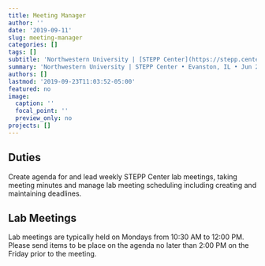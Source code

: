 ```yaml
---
title: Meeting Manager
author: ''
date: '2019-09-11'
slug: meeting-manager
categories: []
tags: []
subtitle: 'Northwestern University | [STEPP Center](https://stepp.center/) • Evanston, IL • Jun 2019'
summary: 'Northwestern University | STEPP Center • Evanston, IL • Jun 2019'
authors: []
lastmod: '2019-09-23T11:03:52-05:00'
featured: no
image:
  caption: ''
  focal_point: ''
  preview_only: no
projects: []
---
```


## Duties  
Create agenda for and lead weekly STEPP Center lab meetings, taking meeting minutes and manage lab meeting scheduling including creating and maintaining deadlines. 

## Lab Meetings 
Lab meetings are typically held on Mondays from 10:30 AM to 12:00 PM.  Please send items to be place on the agenda no later than 2:00 PM on the Friday prior to the meeting.  
